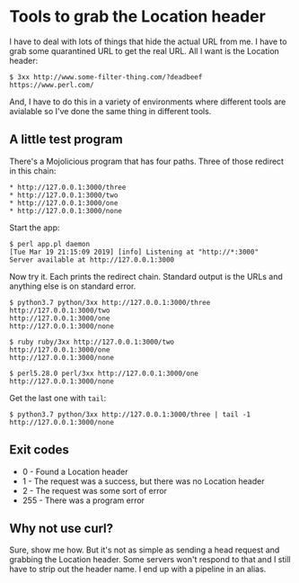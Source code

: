 # Tools to grab the Location header

I have to deal with lots of things that hide the actual URL from
me. I have to grab some quarantined URL to get the real URL. All
I want is the Location header:

	$ 3xx http://www.some-filter-thing.com/?deadbeef
	https://www.perl.com/

And, I have to do this in a variety of environments where different
tools are avialable so I've done the same thing in different tools.

## A little test program

There's a Mojolicious program that has four paths. Three of those
redirect in this chain:

	* http://127.0.0.1:3000/three
	* http://127.0.0.1:3000/two
	* http://127.0.0.1:3000/one
	* http://127.0.0.1:3000/none

Start the app:

	$ perl app.pl daemon
	[Tue Mar 19 21:15:09 2019] [info] Listening at "http://*:3000"
	Server available at http://127.0.0.1:3000

Now try it. Each prints the redirect chain. Standard output is the
URLs and anything else is on standard error.

	$ python3.7 python/3xx http://127.0.0.1:3000/three
	http://127.0.0.1:3000/two
	http://127.0.0.1:3000/one
	http://127.0.0.1:3000/none

	$ ruby ruby/3xx http://127.0.0.1:3000/two
	http://127.0.0.1:3000/one
	http://127.0.0.1:3000/none

	$ perl5.28.0 perl/3xx http://127.0.0.1:3000/one
	http://127.0.0.1:3000/none

Get the last one with `tail`:

	$ python3.7 python/3xx http://127.0.0.1:3000/three | tail -1
	http://127.0.0.1:3000/none

## Exit codes

* 0   - Found a Location header
* 1   - The request was a success, but there was no Location header
* 2   - The request was some sort of error
* 255 - There was a program error

## Why not use curl?

Sure, show me how. But it's not as simple as sending a head request
and grabbing the Location header. Some servers won't respond to that
and I still have to strip out the header name. I end up with a pipeline
in an alias.
